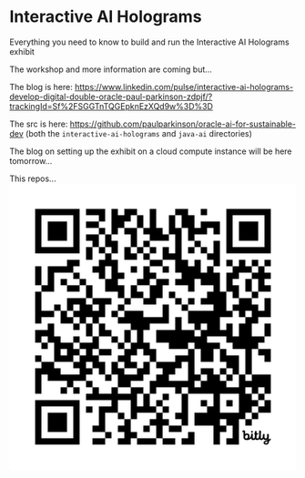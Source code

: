 # Interactive AI Holograms
Everything you need to know to build and run the Interactive AI Holograms exhibit

The workshop and more information are coming but...

The blog is here: https://www.linkedin.com/pulse/interactive-ai-holograms-develop-digital-double-oracle-paul-parkinson-zdpjf/?trackingId=Sf%2FSGGTnTQGEpknEzXQd9w%3D%3D

The src is here: https://github.com/paulparkinson/oracle-ai-for-sustainable-dev 
(both the `interactive-ai-holograms` and `java-ai` directories)

The blog on setting up the exhibit on a cloud compute instance will be here tomorrow...


This repos...
![aiholo repos qr code](images/bit.ly_interactive-ai-holograms.png "Title")

